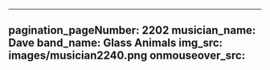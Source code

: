 ------
pagination_pageNumber: 2202
musician_name: Dave
band_name: Glass Animals
img_src: images/musician2240.png
onmouseover_src: 
------